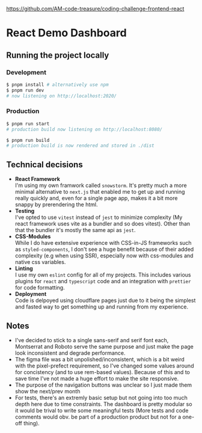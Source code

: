 https://github.com/AM-code-treasure/coding-challenge-frontend-react

# React Demo Dashboard

## Running the project locally

### Development

```bash
$ pnpm install # alternatively use npm
$ pnpm run dev
# now listening on http://localhost:2020/
```

### Production

```bash
$ pnpm run start
# production build now listening on http://localhost:8080/
```

```bash
$ pnpm run build
# production build is now rendered and stored in ./dist
```

## Technical decisions

- **React Framework**\
  I'm using my own framwork called `snowstorm`. It's pretty much a more minimal alternative to `next.js` that enabled me to get up and running really quickly and, even for a single page app, makes it a bit more snappy by prerendering the html.
- **Testing**\
  I've opted to use `vitest` instead of `jest` to minimize complexity (My react framework uses vite as a bundler and so does vitest). Other than that the bundler it's mostly the same api as `jest`.
- **CSS-Modules**\
  While I do have extensive experience with CSS-in-JS frameworks such as `styled-components`, I don't see a huge benefit because of their added complexity (e.g when using SSR), especially now with css-modules and native css variables.
- **Linting**\
  I use my own `eslint` config for all of my projects. This includes various plugins for `react` and `typescript` code and an integration with `prettier` for code formatting.
- **Deployment**\
  Code is delpoyed using cloudflare pages just due to it being the simplest and fasted way to get something up and running from my experience.

## Notes

- I've decided to stick to a single sans-serif and serif font each, Montserrat and Roboto serve the same purpose and just make the page look inconsistent and degrade performance.
- The figma file was a bit unpolished/inconsistent, which is a bit weird with the pixel-prefect requirement, so I've changed some values around for concistency (and to use rem-based values). Because of this and to save time I've not made a huge effort to make the site responsive.
- The purpose of the navigation buttons was unclear so I just made them show the next/prev month
- For tests, there's an extremly basic setup but not going into too much depth here due to time constraints. The dashboard is pretty modular so it would be trival to write some meaningful tests (More tests and code comments would obv. be part of a production product but not for a one-off thing).
